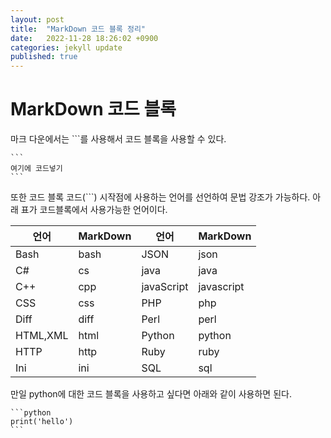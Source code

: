 ```yaml
---
layout:	post
title:	"MarkDown 코드 블록 정리"
date:	2022-11-28 18:26:02 +0900
categories:	jekyll update
published: true
---
```


# MarkDown 코드 블록

마크 다운에서는 ```를 사용해서 코드 블록을 사용할 수 있다.
	
	```
	여기에 코드넣기
	```

또한 코드 블록 코드(```) 시작점에 사용하는 언어를 선언하여 문법 강조가 가능하다.
아래 표가 코드블록에서 사용가능한 언어이다.

| 언어 | MarkDown | 언어 | MarkDown |
|  --  | -------- |  --  | -------- |
| Bash |   bash   | JSON |	 json   |
| C#  |   cs    | java | java |
| C++ |   cpp   | javaScript | javascript |
| CSS |   css   |  PHP | php |
| Diff |   diff  |  Perl | perl |
| HTML,XML | html | Python | python |
| HTTP | http | Ruby | ruby |
| Ini | ini | SQL | sql |

만일 python에 대한 코드 블록을 사용하고 싶다면 아래와 같이 사용하면 된다.

	
	```python
	print('hello')
	```
